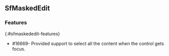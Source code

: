 ## SfMaskedEdit

### Features
{:#sfmaskededit-features}

* \#16669- Provided support to select all the content when the control gets focus.
